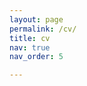 ```yaml
---
layout: page
permalink: /cv/
title: cv
nav: true
nav_order: 5

---
```


<object data="{{ assets/pdf/CV Simon Schirren.pdf }}" width="1000" height="1000" type='application/pdf'/>
</object>
